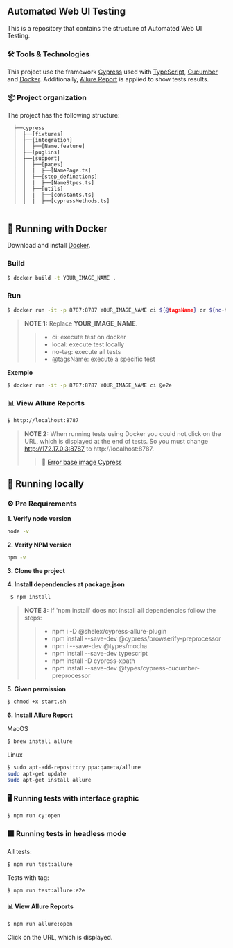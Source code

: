 ## Automated Web UI Testing

This is a repository that contains the structure of Automated Web UI Testing.

### 🛠️ Tools & Technologies

This project use the framework [Cypress](https://www.cypress.io/) used with [TypeScript](https://www.typescriptlang.org/), [Cucumber](https://cucumber.io/) and [Docker](https://github.com/cypress-io/cypress-docker-images/blob/master/included/8.3.0/Dockerfile).
Additionally, [Allure Report](https://docs.qameta.io/allure/) is applied to show tests results. 

### 📦 Project organization

The project has the following structure:

  ```
    ├──cypress
    │  ├──[fixtures]
    │  ├──[integration]
    │  │  ├──[Name.feature]
    │  ├──[puglins]
    │  ├──[support]
    │  │  ├──[pages]
    │  │  |  ├──[NamePage.ts]
    │  │  ├──[step_definations]
    │  │  |  ├──[NameStpes.ts]
    │  │  ├──[utils]
    │  │  |  ├──[constants.ts]
    │  │  |  ├──[cypressMethods.ts]
    
  ```

## 🚀 Running with Docker
Download and install [Docker](https://www.docker.com/products/docker-desktop).

### Build

```sh
$ docker build -t YOUR_IMAGE_NAME .
```

### Run
```sh
$ docker run -it -p 8787:8787 YOUR_IMAGE_NAME ci ${@tagsName} or ${no-tag}
```
> **NOTE 1:** Replace **YOUR_IMAGE_NAME**.
> >- ci: execute test on docker
> >- local: execute test locally
> >- no-tag: execute all tests
> >- @tagsName: execute a specific test

**Exemplo**
```sh
$ docker run -it -p 8787:8787 YOUR_IMAGE_NAME ci @e2e
```
### 📊 View Allure Reports
```sh
$ http://localhost:8787
```
> **NOTE 2:** When running tests using Docker you could not click on the URL, which is displayed at the end of tests. So you must change http://172.17.0.3:8787 to http://localhost:8787.
> > 🐛 [Error base image Cypress](https://github.com/cypress-io/cypress/issues/4351#issuecomment-559489091) 

## 📍 Running locally
### ⚙️ Pre Requirements

**1. Verify node version**
```sh
node -v
```

**2. Verify NPM version**
```sh
npm -v
```

**3. Clone the project**

**4. Install dependencies at package.json**
```sh
 $ npm install
```
> **NOTE 3:** If 'npm install' does not install all dependencies follow the steps:
> >- npm i -D @shelex/cypress-allure-plugin
> >- npm install --save-dev @cypress/browserify-preprocessor
> >- npm i --save-dev @types/mocha
> >- npm install --save-dev typescript
> >- npm install -D cypress-xpath
> >- npm install --save-dev @types/cypress-cucumber-preprocessor 

**5. Given permission**
```sh
$ chmod +x start.sh
```
**6. Install Allure Report**

MacOS
```sh
$ brew install allure
```
Linux
```sh
$ sudo apt-add-repository ppa:qameta/allure
sudo apt-get update 
sudo apt-get install allure
```
### 🖥️ Running tests with interface graphic
```sh
$ npm run cy:open
```
### ⬛ Running tests in headless mode
All tests:
```sh
$ npm run test:allure
```
Tests with tag:
```sh
$ npm run test:allure:e2e
```
#### 📊 View Allure Reports
```sh
$ npm run allure:open
```
Click on the URL, which is displayed.